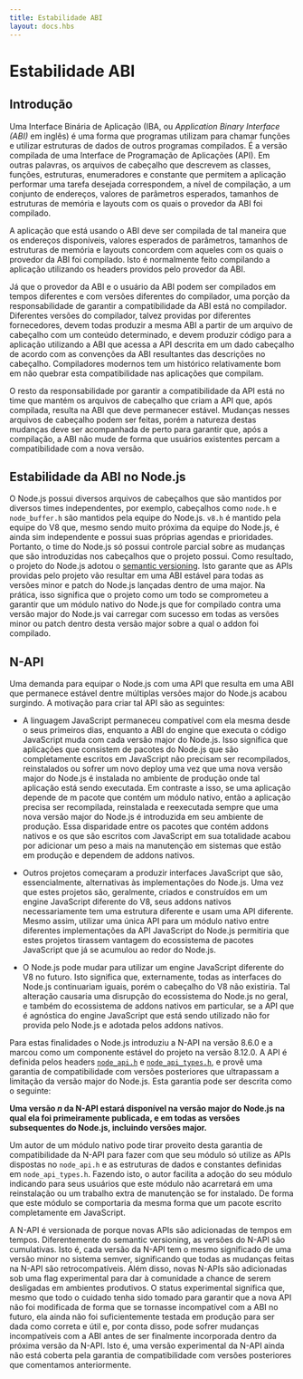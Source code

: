 ```yaml
---
title: Estabilidade ABI
layout: docs.hbs
---
```


# Estabilidade ABI

## Introdução

<!-- An Application Binary Interface (ABI) is a way for programs to call functions
and use data structures from other compiled programs. It is the compiled version
of an Application Programming Interface (API). In other words, the headers files
describing the classes, functions, data structures, enumerations, and constants
which enable an application to perform a desired task correspond by way of
compilation to a set of addresses and expected parameter values and memory
structure sizes and layouts with which the provider of the ABI was compiled. -->
Uma Interface Binária de Aplicação (IBA, ou *Application Binary Interface (ABI)* em inglês)
é uma forma que programas utilizam para chamar funções e utilizar estruturas de
dados de outros programas compilados. É a versão compilada de uma Interface
de Programação de Aplicações (API). Em outras palavras, os arquivos de
cabeçalho que descrevem as classes, funções, estruturas, enumeradores
e constante que permitem a aplicação performar uma tarefa desejada
correspondem, a nível de compilação, a um conjunto de endereços, valores de
parâmetros esperados, tamanhos de estruturas de memória e layouts com os quais
o provedor da ABI foi compilado.

<!-- The application using the ABI must be compiled such that the available
addresses, expected parameter values, and memory structure sizes and layouts
agree with those with which the ABI provider was compiled. This is usually
accomplished by compiling against the headers provided by the ABI provider. -->
A aplicação que está usando o ABI deve ser compilada de tal maneira que
os endereços disponíveis, valores esperados de parâmetros, tamanhos de
estruturas de memória e layouts concordem com aqueles com os quais o
provedor da ABI foi compilado. Isto é normalmente feito compilando
a aplicação utilizando os headers providos pelo provedor da ABI.

<!-- Since the provider of the ABI and the user of the ABI may be compiled at
different times with different versions of the compiler, a portion of the
responsibility for ensuring ABI compatibility lies with the compiler. Different
versions of the compiler, perhaps provided by different vendors, must all
produce the same ABI from a header file with a certain content, and must produce
code for the application using the ABI that accesses the API described in a
given header according to the conventions of the ABI resulting from the
description in the header. Modern compilers have a fairly good track record of
not breaking the ABI compatibility of the applications they compile. -->
Já que o provedor da ABI e o usuário da ABI podem ser compilados em tempos
diferentes e com versões diferentes do compilador, uma porção da responsabilidade
de garantir a compatibilidade da ABI está no compilador. Diferentes versões
do compilador, talvez providas por diferentes fornecedores, devem todas
produzir a mesma ABI a partir de um arquivo de cabeçalho com um conteúdo
determinado, e devem produzir código para a aplicação utilizando a ABI
que acessa a API descrita em um dado cabeçalho de acordo com as convenções
da ABI resultantes das descrições no cabeçalho. Compiladores modernos tem um histórico
relativamente bom em não quebrar esta compatibilidade nas aplicações que
compilam.

<!-- The remaining responsibility for ensuring ABI compatibility lies with the team
maintaining the header files which provide the API that results, upon
compilation, in the ABI that is to remain stable. Changes to the header files
can be made, but the nature of the changes has to be closely tracked to ensure
that, upon compilation, the ABI does not change in a way that will render
existing users of the ABI incompatible with the new version. -->
O resto da responsabilidade por garantir a compatibilidade da API está no
time que mantém os arquivos de cabeçalho que criam a API que, após compilada,
resulta na ABI que deve permanecer estável. Mudanças nesses arquivos de
cabeçalho podem ser feitas, porém a natureza destas mudanças deve ser
acompanhada de perto para garantir que, após a compilação, a ABI não mude
de forma que usuários existentes percam a compatibilidade com a nova versão.

## Estabilidade da ABI no Node.js

<!-- Node.js provides header files maintained by several independent teams. For
example, header files such as `node.h` and `node_buffer.h` are maintained by
the Node.js team. `v8.h` is maintained by the V8 team, which, although in close
co-operation with the Node.js team, is independent, and with its own schedule
and priorities. Thus, the Node.js team has only partial control over the
changes that are introduced in the headers the project provides. As a result,
the Node.js project has adopted [semantic versioning](https://semver.org/).
This ensures that the APIs provided by the project will result in a stable ABI
for all minor and patch versions of Node.js released within one major version.
In practice, this means that the Node.js project has committed itself to
ensuring that a Node.js native addon compiled against a given major version of
Node.js will load successfully when loaded by any Node.js minor or patch version
within the major version against which it was compiled. -->
O Node.js possui diversos arquivos de cabeçalhos que são mantidos por diversos
times independentes, por exemplo, cabeçalhos como `node.h` e `node_buffer.h` são
mantidos pela equipe do Node.js. `v8.h` é mantido pela equipe do V8 que, mesmo
sendo muito próxima da equipe do Node.js, é ainda sim independente e possui suas
próprias agendas e prioridades. Portanto, o time do Node.js só possui controle
parcial sobre as mudanças que são introduzidas nos cabeçalhos que o projeto possui.
Como resultado, o projeto do Node.js adotou o [semantic versioning](https://semver.org/).
Isto garante que as APIs providas pelo projeto vão resultar em uma ABI estável
para todas as versões minor e patch do Node.js lançadas dentro de uma major.
Na prática, isso significa que o projeto como um todo se comprometeu a garantir
que um módulo nativo do Node.js que for compilado contra uma versão major do Node.js
vai carregar com sucesso em todas as versões minor ou patch dentro desta versão
major sobre a qual o addon foi compilado.

## N-API

<!-- Demand has arisen for equipping Node.js with an API that results in an ABI that
remains stable across multiple Node.js major versions. The motivation for
creating such an API is as follows: -->
Uma demanda para equipar o Node.js com uma API que resulta em uma ABI que permanece
estável dentre múltiplas versões major do Node.js acabou surgindo. A motivação para
criar tal API são as seguintes:

<!-- * The JavaScript language has remained compatible with itself since its very
early days, whereas the ABI of the engine executing the JavaScript code changes
with every major version of Node.js. This means that applications consisting of
Node.js packages written entirely in JavaScript need not be recompiled,
reinstalled, or redeployed as a new major version of Node.js is dropped into
the production environment in which such applications run. In contrast, if an
application depends on a package that contains a native addon, the application
has to be recompiled, reinstalled, and redeployed whenever a new major version
of Node.js is introduced into the production environment. This disparity
between Node.js packages containing native addons and those that are written
entirely in JavaScript has added to the maintenance burden of production
systems which rely on native addons. -->
* A linguagem JavaScript permaneceu compatível com ela mesma desde o seus
primeiros dias, enquanto a ABI do engine que executa o código JavaScript muda
com cada versão major do Node.js. Isso significa que aplicações que consistem
de pacotes do Node.js que são completamente escritos em JavaScript não precisam
ser recompilados, reinstalados ou sofrer um novo deploy uma vez que uma nova
versão major do Node.js é instalada no ambiente de produção onde tal aplicação
está sendo executada. Em contraste a isso, se uma aplicação depende de m pacote
que contém um módulo nativo, então a aplicação precisa ser recompilada, reinstalada
e reexecutada sempre que uma nova versão major do Node.js é introduzida em seu ambiente
de produção. Essa disparidade entre os pacotes que contém addons nativos e os que são
escritos com JavaScript em sua totalidade acabou por adicionar um peso a mais na
manutenção em sistemas que estão em produção e dependem de addons nativos.

<!-- * Other projects have started to produce JavaScript interfaces that are
essentially alternative implementations of Node.js. Since these projects are
usually built on a different JavaScript engine than V8, their native addons
necessarily take on a different structure and use a different API. Nevertheless,
using a single API for a native addon across different implementations of the
Node.js JavaScript API would allow these projects to take advantage of the
ecosystem of JavaScript packages that has accrued around Node.js. -->
* Outros projetos começaram a produzir interfaces JavaScript que são, essencialmente,
alternativas às implementações do Node.js. Uma vez que estes projetos são, geralmente,
criados e construídos em um engine JavaScript diferente do V8, seus addons nativos
necessariamente tem uma estrutura diferente e usam uma API diferente. Mesmo assim,
utilizar uma única API para um módulo nativo entre diferentes implementações da
API JavaScript do Node.js permitiria que estes projetos tirassem vantagem do
ecossistema de pacotes JavaScript que já se acumulou ao redor do Node.js.

<!-- * Node.js may contain a different JavaScript engine in the future. This means
that, externally, all Node.js interfaces would remain the same, but the V8
header file would be absent. Such a step would cause the disruption of the
Node.js ecosystem in general, and that of the native addons in particular, if
an API that is JavaScript engine agnostic is not first provided by Node.js and
adopted by native addons. -->
* O Node.js pode mudar para utilizar um engine JavaScript diferente do V8 no futuro.
Isto significa que, externamente, todas as interfaces do Node.js continuariam iguais,
porém o cabeçalho do V8 não existiria. Tal alteração causaria uma disrupção do
ecossistema do Node.js no geral, e também do ecossistema de addons nativos em particular,
se a API que é agnóstica do engine JavaScript que está sendo utilizado não for provida
pelo Node.js e adotada pelos addons nativos.

<!-- To these ends Node.js has introduced N-API in version 8.6.0 and marked it as a
stable component of the project as of Node.js 8.12.0. The API is defined in the
headers [`node_api.h`][] and [`node_api_types.h`][], and provides a forward-
compatibility guarantee that crosses the Node.js major version boundary. The
guarantee can be stated as follows: -->
Para estas finalidades o Node.js introduziu a N-API na versão 8.6.0 e a marcou como
um componente estável do projeto na versão 8.12.0. A API é definida pelos headers
[`node_api.h`][] e [`node_api_types.h`][], e provê uma garantia de compatibilidade
com versões posteriores que ultrapassam a limitação da versão major do Node.js.
Esta garantia pode ser descrita como o seguinte:

<!-- **A given version *n* of N-API will be available in the major version of
Node.js in which it was published, and in all subsequent versions of Node.js,
including subsequent major versions.** -->
**Uma versão *n* da N-API estará disponível na versão major do Node.js na qual
ela foi primeiramente publicada, e em todas as versões subsequentes do Node.js,
incluindo versões major.**

<!-- A native addon author can take advantage of the N-API forward compatibility
guarantee by ensuring that the addon makes use only of APIs defined in
`node_api.h` and data structures and constants defined in `node_api_types.h`.
By doing so, the author facilitates adoption of their addon by indicating to
production users that the maintenance burden for their application will increase
no more by the addition of the native addon to their project than it would by
the addition of a package written purely in JavaScript. -->
Um autor de um módulo nativo pode tirar proveito desta garantia de compatibilidade
da N-API para fazer com que seu módulo só utilize as APIs dispostas no `node_api.h`
e as estruturas de dados e constantes definidas em `node_api_types.h`. Fazendo isto,
o autor facilita a adoção do seu módulo indicando para seus usuários que este módulo
não acarretará em uma reinstalação ou um trabalho extra de manutenção se for instalado.
De forma que este módulo se comportaria da mesma forma que um pacote escrito completamente
em JavaScript.

<!-- N-API is versioned because new APIs are added from time to time. Unlike
semantic versioning, N-API versioning is cumulative. That is, each version of
N-API conveys the same meaning as a minor version in the semver system, meaning
that all changes made to N-API will be backwards compatible. Additionally, new
N-APIs are added under an experimental flag to give the community an opportunity
to vet them in a production environment. Experimental status means that,
although care has been taken to ensure that the new API will not have to be
modified in an ABI-incompatible way in the future, it has not yet been
sufficiently proven in production to be correct and useful as designed and, as
such, may undergo ABI-incompatible changes before it is finally incorporated
into a forthcoming version of N-API. That is, an experimental N-API is not yet
covered by the forward compatibility guarantee. -->
A N-API é versionada de porque novas APIs são adicionadas de tempos em tempos.
Diferentemente do semantic versioning, as versões do N-API são cumulativas. Isto é,
cada versão da N-API tem o mesmo significado de uma versão minor no sistema semver,
significando que todas as mudanças feitas na N-API são retrocompatíveis. Além disso,
novas N-APIs são adicionadas sob uma flag experimental para dar à comunidade a chance
de serem desligadas em ambientes produtivos. O status experimental significa que, mesmo
que todo o cuidado tenha sido tomado para garantir que a nova API não foi modificada de
forma que se tornasse incompatível com a ABI no futuro, ela ainda não foi suficientemente
testada em produção para ser dada como correta e útil e, por conta disso, pode sofrer
mudanças incompatíveis com a ABI antes de ser finalmente incorporada dentro da próxima
versão da N-API. Isto é, uma versão experimental da N-API ainda não está coberta pela
garantia de compatibilidade com versões posteriores que comentamos anteriormente.

[`node_api.h`]: https://github.com/nodejs/node/blob/master/src/node_api.h
[`node_api_types.h`]: https://github.com/nodejs/node/blob/master/src/node_api_types.h
